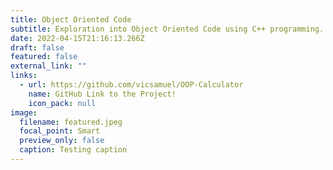 ```yaml
---
title: Object Oriented Code
subtitle: Exploration into Object Oriented Code using C++ programming.
date: 2022-04-15T21:16:13.266Z
draft: false
featured: false
external_link: ""
links:
  - url: https://github.com/vicsamuel/OOP-Calculator
    name: GitHub Link to the Project!
    icon_pack: null
image:
  filename: featured.jpeg
  focal_point: Smart
  preview_only: false
  caption: Testing caption
---
```

